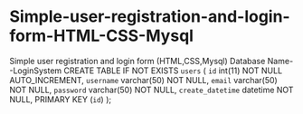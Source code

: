 # Simple-user-registration-and-login-form-HTML-CSS-Mysql
Simple user registration and login form (HTML,CSS,Mysql)
Database Name--LoginSystem
CREATE TABLE IF NOT EXISTS `users` (
 `id` int(11) NOT NULL AUTO_INCREMENT,
 `username` varchar(50) NOT NULL,
 `email` varchar(50) NOT NULL,
 `password` varchar(50) NOT NULL,
 `create_datetime` datetime NOT NULL,
 PRIMARY KEY (`id`)
);
